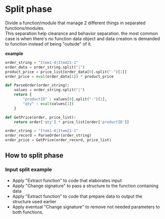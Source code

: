 # Split phase
Divide a function/module that manage 2 different things in separated functions/modules.  
This separation help clearance and behavior separation.
the most common case is when there's no function data object and data creation is demanded to function
instead of being "outside" of it.

**example**
```Python
order_string = "Item1-4|Item21-1"
order_data = order_string.split("|")
product_price = price_list[order_data[0].split("-")[1]]
order_price = eval(order_data[1]) * product_price
```

```Python
def ParseOrder(order_string):
    values = order_string.split("|")
    return {
        "productID" : values[0].split("-")[1],
        "qty" : eval(values[1])
    }

def GetPrice(order, price_list):
    return order['qty'] * price_list[order['productID']]

order_string = "Item1-4|Item21-1"
order_record = ParseOrder(order_string)
order_price = GetPrice(order_record, price_list)
```

## How to split phase
### Input split example
 * Apply "Extract function" to code that elaborates input
 * Apply "Change signature" to pass a structure to the function containing data
 * Apply "Extract function" to code that prepare data to output the structure used earlier
 * Apply eventual "Change signature" to remove not needed parameters to both functions.
